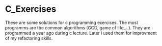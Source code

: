 # C_Exercises

These are some solutions for c programming exercises. The most programms are the common algorithms (GCD, game of life,...). They are programmed a year ago during c lecture. Later i used them for improvment of my refactoring skills.
